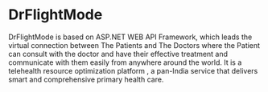 # DrFlightMode
DrFlightMode  is based on ASP.NET WEB API Framework, which leads the virtual connection between The Patients and The Doctors where the Patient can consult with the doctor and have their effective treatment and communicate with them easily from anywhere around the world. 
It is a telehealth resource optimization platform , a pan-India service that delivers smart and comprehensive primary health care.
